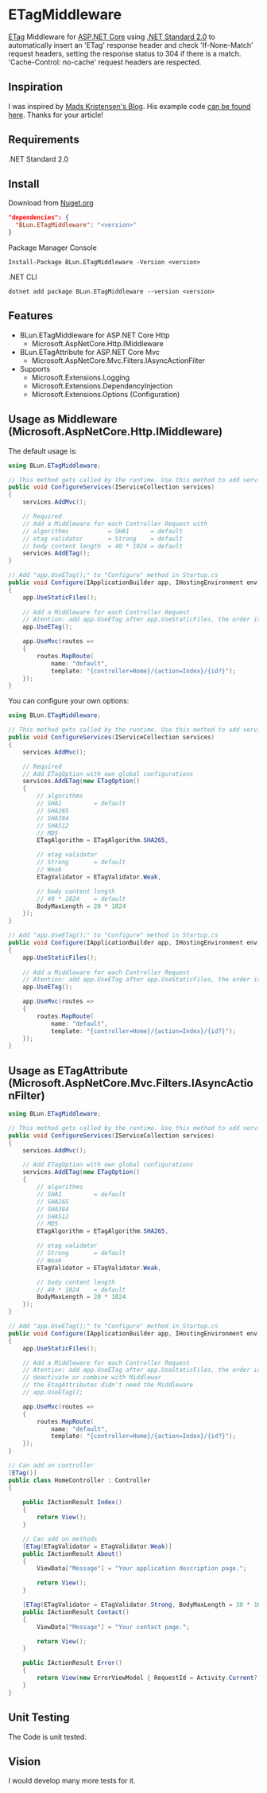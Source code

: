 # ETagMiddleware
[ETag](https://www.w3.org/Protocols/rfc2616/rfc2616-sec14.html#sec14.19) Middleware for [ASP.NET Core](https://docs.microsoft.com/aspnet/core/) using [.NET Standard 2.0](https://docs.microsoft.com/en-us/dotnet/standard/net-standard) to automatically insert an 'ETag' response header and check 'If-None-Match' request headers, setting the response status to 304 if there is a match. 'Cache-Control: no-cache' request headers are respected.

## Inspiration
I was inspired by [Mads Kristensen's Blog](https://madskristensen.net/blog/send-etag-headers-in-aspnet-core/). His example code [can be found here](https://gist.github.com/madskristensen/36357b1df9ddbfd123162cd4201124c4). Thanks for your article!

## Requirements
.NET Standard 2.0

## Install
Download from [Nuget.org](https://www.nuget.org/packages/BLun.ETagMiddleware/)
```json
"dependencies": {
  "BLun.ETagMiddleware": "<version>"
}
```

Package Manager Console
```
Install-Package BLun.ETagMiddleware -Version <version>
```

.NET CLI
```
dotnet add package BLun.ETagMiddleware --version <version>
```

## Features
 - BLun.ETagMiddleware for ASP.NET Core Http
    - Microsoft.AspNetCore.Http.IMiddleware
 - BLun.ETagAttribute for ASP.NET Core Mvc
    - Microsoft.AspNetCore.Mvc.Filters.IAsyncActionFilter
 - Supports 
    - Microsoft.Extensions.Logging
    - Microsoft.Extensions.DependencyInjection
    - Microsoft.Extensions.Options (Configuration)


## Usage as Middleware (Microsoft.AspNetCore.Http.IMiddleware)

The default usage is:
```c# 
using BLun.ETagMiddleware;

// This method gets called by the runtime. Use this method to add services to the container.
public void ConfigureServices(IServiceCollection services)
{
    services.AddMvc();

    // Required
    // Add a Middleware for each Controller Request with
    // algorithms           = SHA1      = default
    // etag validator       = Strong    = default
    // body content length  = 40 * 1024 = default
    services.AddETag();
}

// Add "app.UseETag();" to "Configure" method in Startup.cs
public void Configure(IApplicationBuilder app, IHostingEnvironment env)
{
    app.UseStaticFiles();
    
    // Add a Middleware for each Controller Request
    // Atention: add app.UseETag after app.UseStaticFiles, the order is important for performance
    app.UseETag();

    app.UseMvc(routes =>
    {
        routes.MapRoute(
            name: "default",
            template: "{controller=Home}/{action=Index}/{id?}");
    });
}
```

You can configure your own options:

```c# 
using BLun.ETagMiddleware;

// This method gets called by the runtime. Use this method to add services to the container.
public void ConfigureServices(IServiceCollection services)
{
    services.AddMvc();

    // Required
    // Add ETagOption with own global configurations
    services.AddETag(new ETagOption()
    {
        // algorithms
        // SHA1         = default
        // SHA265
        // SHA384
        // SHA512
        // MD5
        ETagAlgorithm = ETagAlgorithm.SHA265,

        // etag validator
        // Strong       = default
        // Weak
        ETagValidator = ETagValidator.Weak,

        // body content length
        // 40 * 1024    = default
        BodyMaxLength = 20 * 1024
    });
}

// Add "app.UseETag();" to "Configure" method in Startup.cs
public void Configure(IApplicationBuilder app, IHostingEnvironment env)
{
    app.UseStaticFiles();
    
    // Add a Middleware for each Controller Request
    // Atention: add app.UseETag after app.UseStaticFiles, the order is important
    app.UseETag();

    app.UseMvc(routes =>
    {
        routes.MapRoute(
            name: "default",
            template: "{controller=Home}/{action=Index}/{id?}");
    });
}
```

## Usage as ETagAttribute (Microsoft.AspNetCore.Mvc.Filters.IAsyncActionFilter)

```c# 
using BLun.ETagMiddleware;

// This method gets called by the runtime. Use this method to add services to the container.
public void ConfigureServices(IServiceCollection services)
{
    services.AddMvc();

    // Add ETagOption with own global configurations
    services.AddETag(new ETagOption()
    {
        // algorithms
        // SHA1         = default
        // SHA265
        // SHA384
        // SHA512
        // MD5
        ETagAlgorithm = ETagAlgorithm.SHA265,

        // etag validator
        // Strong       = default
        // Weak
        ETagValidator = ETagValidator.Weak,

        // body content length
        // 40 * 1024    = default
        BodyMaxLength = 20 * 1024
    });
}

// Add "app.UseETag();" to "Configure" method in Startup.cs
public void Configure(IApplicationBuilder app, IHostingEnvironment env)
{
    app.UseStaticFiles();

    // Add a Middleware for each Controller Request
    // Atention: add app.UseETag after app.UseStaticFiles, the order is important
    // deactivate or combine with Middlewar
    // the EtagAttributes didn't need the Middleware
    // app.UseETag();

    app.UseMvc(routes =>
    {
        routes.MapRoute(
            name: "default",
            template: "{controller=Home}/{action=Index}/{id?}");
    });
}

// Can add on controller
[ETag()]
public class HomeController : Controller
{
    
    public IActionResult Index()
    {
        return View();
    }

    // Can add on methods
    [ETag(ETagValidator = ETagValidator.Weak)]
    public IActionResult About()
    {
        ViewData["Message"] = "Your application description page.";

        return View();
    }

    [ETag(ETagValidator = ETagValidator.Strong, BodyMaxLength = 30 * 1024, ETagAlgorithm = ETagAlgorithm.SHA384)]
    public IActionResult Contact()
    {
        ViewData["Message"] = "Your contact page.";

        return View();
    }

    public IActionResult Error()
    {
        return View(new ErrorViewModel { RequestId = Activity.Current?.Id ?? HttpContext.TraceIdentifier });
    }
}
```

## Unit Testing
The Code is unit tested.

## Vision
I would develop many more tests for it.
